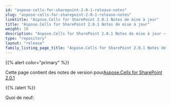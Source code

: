 ```yaml
---
id: "aspose-cells-for-sharepoint-2-0-1-release-notes"
slug: "aspose-cells-for-sharepoint-2-0-1-release-notes"
linktitle: "Aspose.Cells for SharePoint 2.0.1 Notes de mise à jour"
title: "Aspose.Cells for SharePoint 2.0.1 Notes de mise à jour"
weight: 10
description: "Aspose.Cells for SharePoint 2.0.1 Notes de mise à jour – the latest updates and fixes."
type: "repository"
layout: "release"
family_listing_page_title: "Aspose.Cells for SharePoint 2.0.1 Notes de mise à jour"
---
```

{{% alert color="primary" %}} 

 Cette page contient des notes de version pour[Aspose.Cells for SharePoint 2.0.1](https://releases.aspose.com/cells/sharepoint/new-releases/aspose.cells-for-sharepoint-2.0.1/)

{{% /alert %}} 

 Quoi de neuf:
